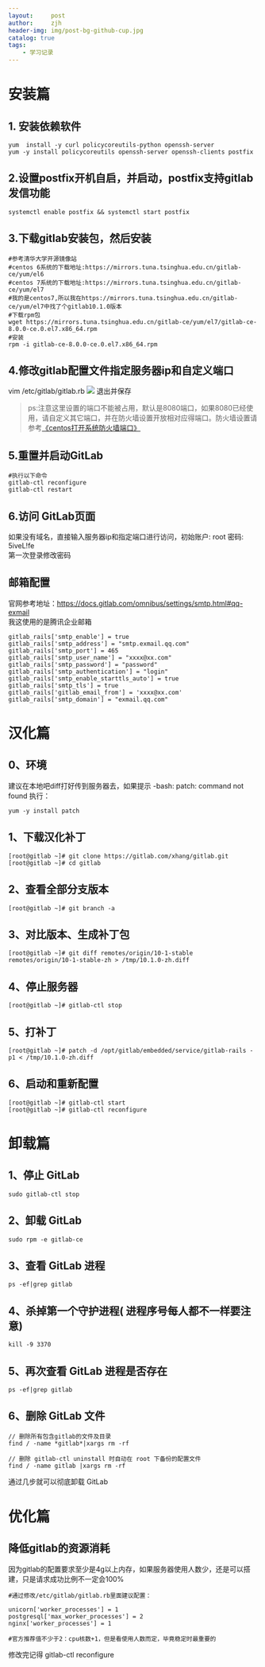 ```yaml
---
layout:     post
author:     zjh
header-img: img/post-bg-github-cup.jpg
catalog: true
tags:
    - 学习记录
---
```

# 安装篇
## 1. 安装依赖软件
```
yum  install -y curl policycoreutils-python openssh-server 
yum -y install policycoreutils openssh-server openssh-clients postfix
```
## 2.设置postfix开机自启，并启动，postfix支持gitlab发信功能
```
systemctl enable postfix && systemctl start postfix
```
## 3.下载gitlab安装包，然后安装
```
#参考清华大学开源镜像站
#centos 6系统的下载地址:https://mirrors.tuna.tsinghua.edu.cn/gitlab-ce/yum/el6
#centos 7系统的下载地址:https://mirrors.tuna.tsinghua.edu.cn/gitlab-ce/yum/el7
#我的是centos7,所以我在https://mirrors.tuna.tsinghua.edu.cn/gitlab-ce/yum/el7中找了个gitlab10.1.0版本
#下载rpm包
wget https://mirrors.tuna.tsinghua.edu.cn/gitlab-ce/yum/el7/gitlab-ce-8.0.0-ce.0.el7.x86_64.rpm
#安装
rpm -i gitlab-ce-8.0.0-ce.0.el7.x86_64.rpm
```
## 4.修改gitlab配置文件指定服务器ip和自定义端口
vim  /etc/gitlab/gitlab.rb
![](https://images2015.cnblogs.com/blog/1008644/201609/1008644-20160911113500228-232680032.png)
退出并保存
>ps:注意这里设置的端口不能被占用，默认是8080端口，如果8080已经使用，请自定义其它端口，并在防火墙设置开放相对应得端口。防火墙设置请参考<a href="/markdownDetail.html?id=99089">《centos打开系统防火墙端口》</a>

## 5.重置并启动GitLab
```
#执行以下命令
gitlab-ctl reconfigure
gitlab-ctl restart
```
## 6.访问 GitLab页面
如果没有域名，直接输入服务器ip和指定端口进行访问，初始账户: root 密码: 5iveL!fe  
第一次登录修改密码
## 邮箱配置
官网参考地址：<a href="https://docs.gitlab.com/omnibus/settings/smtp.html#qq-exmail">https://docs.gitlab.com/omnibus/settings/smtp.html#qq-exmail</a>    
我这使用的是腾讯企业邮箱
```
gitlab_rails['smtp_enable'] = true
gitlab_rails['smtp_address'] = "smtp.exmail.qq.com"
gitlab_rails['smtp_port'] = 465
gitlab_rails['smtp_user_name'] = "xxxx@xx.com"
gitlab_rails['smtp_password'] = "password"
gitlab_rails['smtp_authentication'] = "login"
gitlab_rails['smtp_enable_starttls_auto'] = true
gitlab_rails['smtp_tls'] = true
gitlab_rails['gitlab_email_from'] = 'xxxx@xx.com'
gitlab_rails['smtp_domain'] = "exmail.qq.com"
```
# 汉化篇
## 0、环境
建议在本地吧diff打好传到服务器去，如果提示 -bash: patch: command not found 执行：
```
yum -y install patch
```
## 1、下载汉化补丁
```
[root@gitlab ~]# git clone https://gitlab.com/xhang/gitlab.git
[root@gitlab ~]# cd gitlab    
```
## 2、查看全部分支版本
```
[root@gitlab ~]# git branch -a
```
## 3、对比版本、生成补丁包
```
[root@gitlab ~]# git diff remotes/origin/10-1-stable remotes/origin/10-1-stable-zh > /tmp/10.1.0-zh.diff
```
## 4、停止服务器
```
[root@gitlab ~]# gitlab-ctl stop
```
## 5、打补丁
```
[root@gitlab ~]# patch -d /opt/gitlab/embedded/service/gitlab-rails -p1 < /tmp/10.1.0-zh.diff
```
## 6、启动和重新配置
```
[root@gitlab ~]# gitlab-ctl start
[root@gitlab ~]# gitlab-ctl reconfigure
```
# 卸载篇
## 1、停止 GitLab
```
sudo gitlab-ctl stop
```
## 2、卸载 GitLab
```
sudo rpm -e gitlab-ce
```
## 3、查看 GitLab 进程
```
ps -ef|grep gitlab
```
## 4、杀掉第一个守护进程( 进程序号每人都不一样要注意)
```
kill -9 3370
```
## 5、再次查看 GitLab 进程是否存在
```
ps -ef|grep gitlab
```
## 6、删除 GitLab 文件
```
// 删除所有包含gitlab的文件及目录
find / -name *gitlab*|xargs rm -rf

// 删除 gitlab-ctl uninstall 时自动在 root 下备份的配置文件
find / -name gitlab |xargs rm -rf
```
通过几步就可以彻底卸载 GitLab
# 优化篇
## 降低gitlab的资源消耗
因为gitlab的配置要求至少是4g以上内存，如果服务器使用人数少，还是可以搭建，只是请求成功比例不一定会100%  
```
#通过修改/etc/gitlab/gitlab.rb里面建议配置：
  
unicorn['worker_processes'] = 1
postgresql['max_worker_processes'] = 2
nginx['worker_processes'] = 1

#官方推荐值不少于2：cpu核数+1，但是看使用人数而定，毕竟稳定时最重要的
```
修改完记得 gitlab-ctl reconfigure
